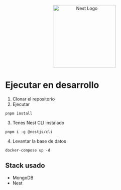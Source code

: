 <p align="center">
  <a href="http://nestjs.com/" target="blank"><img src="https://nestjs.com/img/logo-small.svg" width="200" alt="Nest Logo" /></a>
</p>

# Ejecutar en desarrollo

1. Clonar el repositorio
2. Ejecutar

```
pnpm install
```

3. Tenes Nest CLI instalado

```
pnpm i -g @nestjs/cli
```

4. Levantar la base de datos

```
docker-compose up -d
```

## Stack usado

- MongoDB
- Nest
